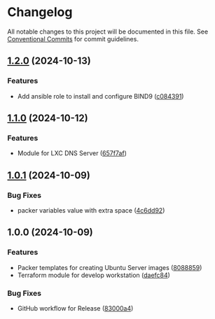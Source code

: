 # Changelog

All notable changes to this project will be documented in this file. See
[Conventional Commits](https://conventionalcommits.org) for commit guidelines.

## [1.2.0](https://github.com/bcochofel/homelab-proxmox-core/compare/1.1.0...1.2.0) (2024-10-13)

### Features

* Add ansible role to install and configure BIND9 ([c084391](https://github.com/bcochofel/homelab-proxmox-core/commit/c084391001179398a7cbfcb482b9a46e1016f7cf))

## [1.1.0](https://github.com/bcochofel/homelab-proxmox-core/compare/1.0.1...1.1.0) (2024-10-12)

### Features

* Module for LXC DNS Server ([657f7af](https://github.com/bcochofel/homelab-proxmox-core/commit/657f7af531c1d135abe0a29957d00af8dca70271))

## [1.0.1](https://github.com/bcochofel/homelab-proxmox-core/compare/1.0.0...1.0.1) (2024-10-09)

### Bug Fixes

* packer variables value with extra space ([4c6dd92](https://github.com/bcochofel/homelab-proxmox-core/commit/4c6dd924543193974896b25be52737af1cda16a3))

## 1.0.0 (2024-10-09)

### Features

* Packer templates for creating Ubuntu Server images ([8088859](https://github.com/bcochofel/homelab-proxmox-core/commit/80888597882dbdb321367764c0141f9db47e1960))
* Terraform module for develop workstation ([daefc84](https://github.com/bcochofel/homelab-proxmox-core/commit/daefc8409850f99ec120f2634a211c6a920f460a))

### Bug Fixes

* GitHub workflow for Release ([83000a4](https://github.com/bcochofel/homelab-proxmox-core/commit/83000a48cb74f1c4cdf003637af072eafc1bd697))
